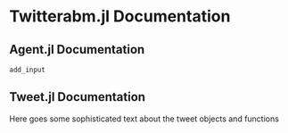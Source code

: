 # Twitterabm.jl Documentation

## Agent.jl Documentation
```@docs
add_input
```
## Tweet.jl Documentation

Here goes some sophisticated text about the tweet objects and functions
